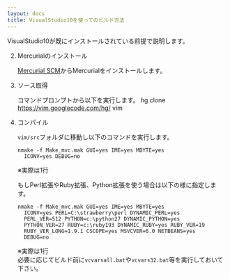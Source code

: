 ```yaml
---
layout: docs
title: VisualStudio10を使ってのビルド方法
---
```


VisualStudio10が既にインストールされている前提で説明します。

2. Mercurialのインストール

    [Mercurial SCM](http://mercurial.selenic.com/)からMercurialをインストールします。

3. ソース取得

    コマンドプロンプトから以下を実行します。
       hg clone https://vim.googlecode.com/hg/ vim

4. コンパイル

    `vim/src`フォルダに移動し以下のコマンドを実行します。

       nmake -f Make_mvc.mak GUI=yes IME=yes MBYTE=yes
         ICONV=yes DEBUG=no

    ※実際は1行

    もしPerl拡張やRuby拡張、Python拡張を使う場合は以下の様に指定します。

       nmake -f Make_mvc.mak GUI=yes IME=yes MBYTE=yes
         ICONV=yes PERL=C:\strawberry\perl DYNAMIC_PERL=yes
         PERL_VER=512 PYTHON=c:\python27 DYNAMIC_PYTHON=yes
         PYTHON_VER=27 RUBY=c:\ruby193 DYNAMIC_RUBY=yes RUBY_VER=19
         RUBY_VER_LONG=1.9.1 CSCOPE=yes MSVCVER=6.0 NETBEANS=yes
         DEBUG=no

    ※実際は1行  
    必要に応じてビルド前に`vcvarsall.bat`や`vcvars32.bat`等を実行しておいて下さい。

